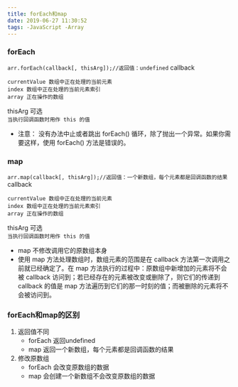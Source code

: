 ```yaml
---
title: forEach和map
date: 2019-06-27 11:30:52
tags: -JavaScript -Array
---
```

### forEach
`arr.forEach(callback[, thisArg]);//返回值：undefined` 
callback 
```
currentValue 数组中正在处理的当前元素
index 数组中正在处理的当前元素索引
array 正在操作的数组
```
thisArg 可选  
`当执行回调函数时用作 this 的值 `  
* 注意： 没有办法中止或者跳出 forEach() 循环，除了抛出一个异常。如果你需要这样，使用 forEach() 方法是错误的。
### map
`arr.map(callback[, thisArg]);//返回值：一个新数组，每个元素都是回调函数的结果`  
callback 
```
currentValue 数组中正在处理的当前元素
index 数组中正在处理的当前元素索引
array 正在操作的数组
```
thisArg 可选  
`当执行回调函数时用作 this 的值 `  
* map 不修改调用它的原数组本身
* 使用 map 方法处理数组时，数组元素的范围是在 callback 方法第一次调用之前就已经确定了。在 map 方法执行的过程中：原数组中新增加的元素将不会被 callback 访问到；若已经存在的元素被改变或删除了，则它们的传递到 callback 的值是 map 方法遍历到它们的那一时刻的值；而被删除的元素将不会被访问到。
### forEach和map的区别
1. 返回值不同
    * forEach 返回undefined  
    * map 返回一个新数组，每个元素都是回调函数的结果  
2. 修改原数组
    * forEach 会改变原数组的数据
    * map 会创建一个新数组不会改变原数组的数据